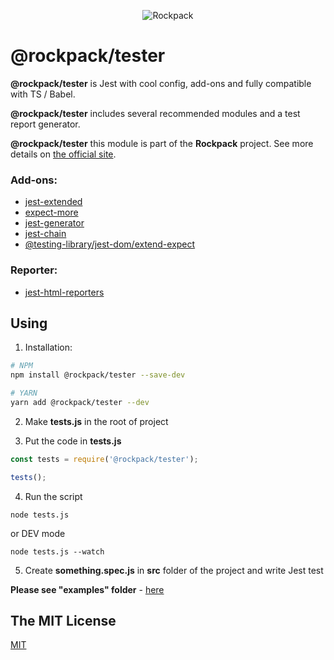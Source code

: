 <p align="center">
  <img alt="Rockpack" src="https://www.natrube.net/rockpack/readme_assets/rockpack_logo_without_text.png">
</p>

# @rockpack/tester

**@rockpack/tester** is Jest with cool config, add-ons and fully compatible with TS / Babel.

**@rockpack/tester** includes several recommended modules and a test report generator.

**@rockpack/tester** this module is part of the **Rockpack** project. See more details on [the official site](https://alexsergey.github.io/rockpack/).

### Add-ons:
- [jest-extended](https://github.com/jest-community/jest-extended)
- [expect-more](https://github.com/JamieMason/expect-more/)
- [jest-generator](https://github.com/doniyor2109/jest-generator)
- [jest-chain](https://github.com/mattphillips/jest-chain)
- [@testing-library/jest-dom/extend-expect](https://github.com/testing-library/jest-dom)

### Reporter:
- [jest-html-reporters](https://github.com/Hazyzh/jest-html-reporters)

## Using

1. Installation:

```sh
# NPM
npm install @rockpack/tester --save-dev

# YARN
yarn add @rockpack/tester --dev
```

2. Make **tests.js** in the root of project

3. Put the code in **tests.js**

```js
const tests = require('@rockpack/tester');

tests();
```

4. Run the script
```shell script
node tests.js
```
or DEV mode
```shell script
node tests.js --watch
```

5. Create **something.spec.js** in **src** folder of the project and write Jest test

**Please see "examples" folder** - <a href="https://github.com/AlexSergey/rockpack/blob/master/packages/tester/examples" target="_blank">here</a>

## The MIT License

<a href="https://github.com/AlexSergey/rockpack#the-mit-license" target="_blank">MIT</a>
